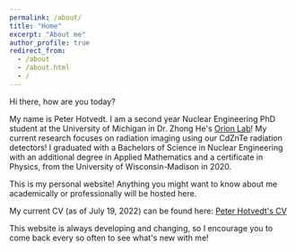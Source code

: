 ```yaml
---
permalink: /about/
title: "Home"
excerpt: "About me"
author_profile: true
redirect_from: 
  - /about
  - /about.html
  - /
---
```


Hi there, how are you today? 

My name is Peter Hotvedt. I am a second year Nuclear Engineering PhD student at the University of Michigan in Dr. Zhong He's [Orion Lab](https://cztlab.engin.umich.edu/)! My current research focuses on radiation imaging using our CdZnTe radiation detectors! I graduated with a Bachelors of Science in Nuclear Engineering with an additional degree in Applied Mathematics and a certificate in Physics, from the University of Wisconsin-Madison in 2020.

This is my personal website! Anything you might want to know about me academically or professionally will be hosted here.

My current CV (as of July 19, 2022) can be found here: [Peter Hotvedt's CV](/files/Peter_Hotvedt_CV.pdf)

This website is always developing and changing, so I encourage you to come back every so often to see what's new with me!

